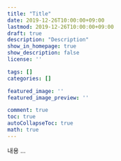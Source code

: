 ```yaml
---
title: "Title"
date: 2019-12-26T10:00:00+09:00
lastmod: 2019-12-26T10:00:00+09:00
draft: true
description: "Description"
show_in_homepage: true
show_description: false
license: ''

tags: []
categories: []

featured_image: ''
featured_image_preview: ''

comment: true
toc: true
autoCollapseToc: true
math: true
---
```


내용 ...
